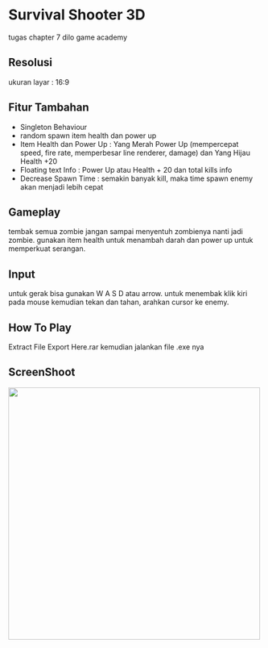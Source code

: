  # Survival Shooter 3D
 tugas chapter 7 dilo game academy
 
 ## Resolusi
 ukuran layar : 16:9
 
 ## Fitur Tambahan
 - Singleton Behaviour
 - random spawn item health dan power up
 - Item Health dan Power Up : Yang Merah Power Up (mempercepat speed, fire rate, memperbesar line renderer, damage) dan Yang Hijau Health +20
 - Floating text Info : Power Up atau Health + 20 dan total kills info
 - Decrease Spawn Time : semakin banyak kill, maka time spawn enemy akan menjadi lebih cepat

 ## Gameplay
 tembak semua zombie jangan sampai menyentuh zombienya nanti jadi zombie. gunakan item health untuk menambah darah dan power up untuk memperkuat serangan.
 
 ## Input
 untuk gerak bisa gunakan W A S D atau arrow. untuk menembak klik kiri pada mouse kemudian tekan dan tahan, arahkan cursor ke enemy.

 ## How To Play
 Extract File Export Here.rar kemudian jalankan file .exe nya
 
 ## ScreenShoot
 <img src="https://github.com/yashlan/Survival-Shooter-3D/blob/main/ss/ss1.gif" width="500">
